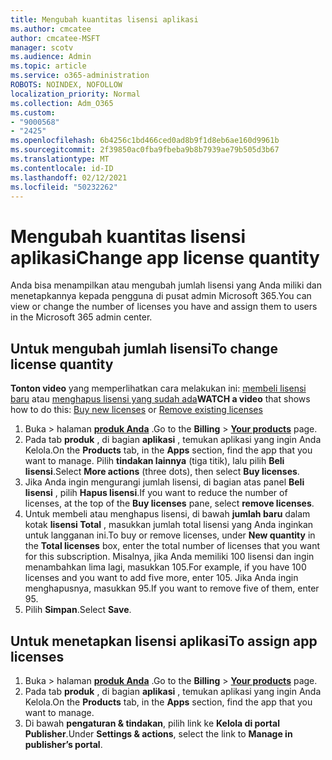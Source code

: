 ```yaml
---
title: Mengubah kuantitas lisensi aplikasi
ms.author: cmcatee
author: cmcatee-MSFT
manager: scotv
ms.audience: Admin
ms.topic: article
ms.service: o365-administration
ROBOTS: NOINDEX, NOFOLLOW
localization_priority: Normal
ms.collection: Adm_O365
ms.custom:
- "9000568"
- "2425"
ms.openlocfilehash: 6b4256c1bd466ced0ad8b9f1d8eb6ae160d9961b
ms.sourcegitcommit: 2f39850ac0fba9fbeba9b8b7939ae79b505d3b67
ms.translationtype: MT
ms.contentlocale: id-ID
ms.lasthandoff: 02/12/2021
ms.locfileid: "50232262"
---
```

# <a name="change-app-license-quantity"></a><span data-ttu-id="af452-102">Mengubah kuantitas lisensi aplikasi</span><span class="sxs-lookup"><span data-stu-id="af452-102">Change app license quantity</span></span>

<span data-ttu-id="af452-103">Anda bisa menampilkan atau mengubah jumlah lisensi yang Anda miliki dan menetapkannya kepada pengguna di pusat admin Microsoft 365.</span><span class="sxs-lookup"><span data-stu-id="af452-103">You can view or change the number of licenses you have and assign them to users in the Microsoft 365 admin center.</span></span>

## <a name="to-change-license-quantity"></a><span data-ttu-id="af452-104">Untuk mengubah jumlah lisensi</span><span class="sxs-lookup"><span data-stu-id="af452-104">To change license quantity</span></span>

<span data-ttu-id="af452-105">**Tonton video** yang memperlihatkan cara melakukan ini: [membeli lisensi baru](https://go.microsoft.com/fwlink/p/?linkid=2154857) atau [menghapus lisensi yang sudah ada](https://go.microsoft.com/fwlink/p/?linkid=2154938)</span><span class="sxs-lookup"><span data-stu-id="af452-105">**WATCH a video** that shows how to do this: [Buy new licenses](https://go.microsoft.com/fwlink/p/?linkid=2154857) or [Remove existing licenses](https://go.microsoft.com/fwlink/p/?linkid=2154938)</span></span>

1. <span data-ttu-id="af452-106">Buka   >  halaman **[produk Anda](https://go.microsoft.com/fwlink/p/?linkid=842054)** .</span><span class="sxs-lookup"><span data-stu-id="af452-106">Go to the **Billing** > **[Your products](https://go.microsoft.com/fwlink/p/?linkid=842054)** page.</span></span>
2. <span data-ttu-id="af452-107">Pada tab **produk** , di bagian **aplikasi** , temukan aplikasi yang ingin Anda Kelola.</span><span class="sxs-lookup"><span data-stu-id="af452-107">On the **Products** tab, in the **Apps** section, find the app that you want to manage.</span></span> <span data-ttu-id="af452-108">Pilih **tindakan lainnya** (tiga titik), lalu pilih **Beli lisensi**.</span><span class="sxs-lookup"><span data-stu-id="af452-108">Select **More actions** (three dots), then select **Buy licenses**.</span></span>
3. <span data-ttu-id="af452-109">Jika Anda ingin mengurangi jumlah lisensi, di bagian atas panel **Beli lisensi** , pilih **Hapus lisensi**.</span><span class="sxs-lookup"><span data-stu-id="af452-109">If you want to reduce the number of licenses, at the top of the **Buy licenses** pane, select **remove licenses**.</span></span>
4. <span data-ttu-id="af452-110">Untuk membeli atau menghapus lisensi, di bawah **jumlah baru** dalam kotak **lisensi Total** , masukkan jumlah total lisensi yang Anda inginkan untuk langganan ini.</span><span class="sxs-lookup"><span data-stu-id="af452-110">To buy or remove licenses, under **New quantity** in the **Total licenses** box, enter the total number of licenses that you want for this subscription.</span></span> <span data-ttu-id="af452-111">Misalnya, jika Anda memiliki 100 lisensi dan ingin menambahkan lima lagi, masukkan 105.</span><span class="sxs-lookup"><span data-stu-id="af452-111">For example, if you have 100 licenses and you want to add five more, enter 105.</span></span> <span data-ttu-id="af452-112">Jika Anda ingin menghapusnya, masukkan 95.</span><span class="sxs-lookup"><span data-stu-id="af452-112">If you want to remove five of them, enter 95.</span></span>
5. <span data-ttu-id="af452-113">Pilih **Simpan**.</span><span class="sxs-lookup"><span data-stu-id="af452-113">Select **Save**.</span></span>

## <a name="to-assign-app-licenses"></a><span data-ttu-id="af452-114">Untuk menetapkan lisensi aplikasi</span><span class="sxs-lookup"><span data-stu-id="af452-114">To assign app licenses</span></span>

1. <span data-ttu-id="af452-115">Buka   >  halaman **[produk Anda](https://go.microsoft.com/fwlink/p/?linkid=842054)** .</span><span class="sxs-lookup"><span data-stu-id="af452-115">Go to the **Billing** > **[Your products](https://go.microsoft.com/fwlink/p/?linkid=842054)** page.</span></span>
2. <span data-ttu-id="af452-116">Pada tab **produk** , di bagian **aplikasi** , temukan aplikasi yang ingin Anda Kelola.</span><span class="sxs-lookup"><span data-stu-id="af452-116">On the **Products** tab, in the **Apps** section, find the app that you want to manage.</span></span>
3. <span data-ttu-id="af452-117">Di bawah **pengaturan & tindakan**, pilih link ke **Kelola di portal Publisher**.</span><span class="sxs-lookup"><span data-stu-id="af452-117">Under **Settings & actions**, select the link to **Manage in publisher’s portal**.</span></span>